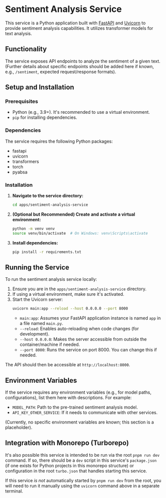 # Sentiment Analysis Service

This service is a Python application built with [FastAPI](https://fastapi.tiangolo.com/) and [Uvicorn](https://www.uvicorn.org/) to provide sentiment analysis capabilities. It utilizes transformer models for text analysis.

## Functionality

The service exposes API endpoints to analyze the sentiment of a given text. (Further details about specific endpoints should be added here if known, e.g., `/sentiment`, expected request/response formats).

## Setup and Installation

### Prerequisites

- Python (e.g., 3.9+). It's recommended to use a virtual environment.
- `pip` for installing dependencies.

### Dependencies

The service requires the following Python packages:

- fastapi
- uvicorn
- transformers
- torch
- pyabsa

### Installation

1.  **Navigate to the service directory:**

    ```bash
    cd apps/sentiment-analysis-service
    ```

2.  **(Optional but Recommended) Create and activate a virtual environment:**

    ```bash
    python -m venv venv
    source venv/bin/activate  # On Windows: venv\Scripts\activate
    ```

3.  **Install dependencies:**
    ```bash
    pip install -r requirements.txt
    ```

## Running the Service

To run the sentiment analysis service locally:

1.  Ensure you are in the `apps/sentiment-analysis-service` directory.
2.  If using a virtual environment, make sure it's activated.
3.  Start the Uvicorn server:
    ```bash
    uvicorn main:app --reload --host 0.0.0.0 --port 8000
    ```
    - `main:app`: Assumes your FastAPI application instance is named `app` in a file named `main.py`.
    - `--reload`: Enables auto-reloading when code changes (for development).
    - `--host 0.0.0.0`: Makes the server accessible from outside the container/machine if needed.
    - `--port 8000`: Runs the service on port 8000. You can change this if needed.

The API should then be accessible at `http://localhost:8000`.

## Environment Variables

If the service requires any environment variables (e.g., for model paths, configurations), list them here with descriptions. For example:

- `MODEL_PATH`: Path to the pre-trained sentiment analysis model.
- `API_KEY_OTHER_SERVICE`: If it needs to communicate with other services.

(Currently, no specific environment variables are known; this section is a placeholder).

## Integration with Monorepo (Turborepo)

It's also possible this service is intended to be run via the root `pnpm run dev` command. If so, there should be a `dev` script in this service's `package.json` (if one exists for Python projects in this monorepo structure) or configuration in the root `turbo.json` that handles starting this service.

If this service _is not_ automatically started by `pnpm run dev` from the root, you will need to run it manually using the `uvicorn` command above in a separate terminal.
